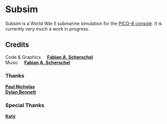 # Subsim

Subsim is a World War II submarine simulation for the [PICO-8 console](https://www.lexaloffle.com/pico-8.php). It is currently very much a work in progress.

## Credits

Code & Graphics &nbsp;&nbsp;&nbsp; [**Fabian A. Scherschel**](https://fab.industries)  
Music &nbsp;&nbsp;&nbsp; [**Fabian A. Scherschel**](https://fab.industries)

### Thanks

[**Paul Nicholas**](https://forum.clockworkpi.com/t/pico-8-gamedev-2-stars-space-tutorial/2455)  
[**Dylan Bennett**](https://mboffin.itch.io/pico8-simple-animation)

### Special Thanks

[**Katy**](https://scherschel.science)
